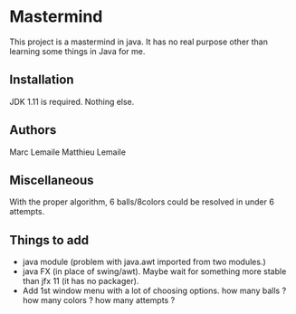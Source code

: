 # Mastermind

This project is a mastermind in java. It has no real purpose other than learning some things in Java for me.

## Installation

JDK 1.11 is required. Nothing else.

## Authors

Marc Lemaile
Matthieu Lemaile

## Miscellaneous

With the proper algorithm, 6 balls/8colors could be resolved in under 6 attempts.

## Things to add

* java module (problem with java.awt imported from two modules.)
* java FX (in place of swing/awt). Maybe wait for something more stable than jfx 11 (it has no packager).
* Add 1st window menu with a lot of choosing options. how many balls ? how many colors ? how many attempts ?